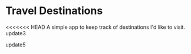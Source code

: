 # Travel Destinations

<<<<<<< HEAD
A simple app to keep track of destinations I'd like to visit.
update3



update5
